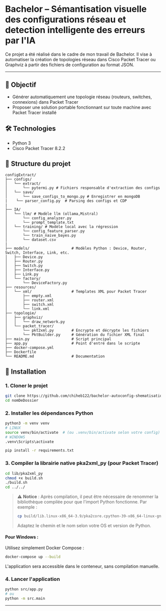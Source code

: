 # Bachelor – Sémantisation visuelle des configurations réseau et detection intelligente des erreurs par l'IA

Ce projet a été réalisé dans le cadre de mon travail de Bachelor. Il vise à automatiser la création de topologies réseau dans Cisco Packet Tracer ou Graphviz à partir des fichiers de configuration au format JSON.

---
## 🎯 Objectif

- Générer automatiquement une topologie réseau (routeurs, switches, connexions) dans Packet Tracer
- Proposer une solution portable fonctionnant sur toute machine avec Packet Tracer installé

## 🛠️ Technologies

- Python 3
- Cisco Packet Tracer 8.2.2


## 📁 Structure du projet

```
configExtract/
├── configs/                   
│   └── extract/
│       └── pytermi.py # Fichiers responsable d'extraction des configs
│   └── save/
│       └── save_configs_to_mongo.py # Enregistrer en mongoDB
|    └── parser_config.py  # Parsing des configs et CDP
|
├── IA/
│   └── llm/ # Modèle llm (ollama,Mistral)
│       └── config_analyzer.py 
│       └── prompt_template.txt
│   └── training/ # Modèle local avec la régression
│       └── config_feature_parser.py 
│       └── train_naive_bayes.py
│       └── dataset.csv 
|
├── models/                   # Modèles Python : Device, Router, Switch, Interface, Link, etc.
│   ├── Device.py
│   ├── Router.py
│   ├── Switch.py
│   ├── Interface.py
│   ├── Link.py
│   └── factory/
│       └── DeviceFactory.py
├── resources/
│   └── xml/                  # Templates XML pour Packet Tracer
│       ├── empty.xml
│       ├── router.xml
│       ├── switch.xml
│       └── link.xml
├── topologie/
│   ├── graphviz/
│   │   └── draw_network.py  
│   └── packet_tracer/
│       └── pkt2xml.py        # Encrypte et décrypte les fichiers 
│       └── PktBuilder.py     # Génération du fichier XML final
├── main.py                   # Script principal
├── app.py                    # Point d'entré dans le scripte
├── docker-compose.yml                   
├── Dockerfile                    
└── README.md                 # Documentation
```

## 🚀 Installation

### 1. Cloner le projet
```bash
git clone https://github.com/chiheb122/bachelor-autoconfig-shematisation
cd nomDeDossier
```

### 2. Installer les dépendances Python
```bash
python3 -m venv venv
# LINUX
source venv/bin/activate  # (ou .venv/bin/activate selon votre config)
# WINDOWS
.venv\Scripts\activate

pip install -r requirements.txt
```

### 3. Compiler la librairie native pka2xml_py (pour Packet Tracer)
```bash
cd lib/pka2xml_py
chmod +x build.sh
./build.sh
cd ../../
```
> ⚠️ **Notice** : Après compilation, il peut être nécessaire de renommer la bibliothèque compilée pour que l'import Python fonctionne. Par exemple :
> ```bash
> cp build/lib.linux-x86_64-3.9/pka2core.cpython-39-x86_64-linux-gnu.so ../pka2core.cpython-39-x86_64-linux-gnu.so
> ```
> Adaptez le chemin et le nom selon votre OS et version de Python.

#### Pour Windows :
Utilisez simplement Docker Compose :
```bash
docker-compose up --build
```
L'application sera accessible dans le conteneur, sans compilation manuelle.

### 4. Lancer l'application
```bash
python src/app.py
# ou
python -m src.main
```

---

